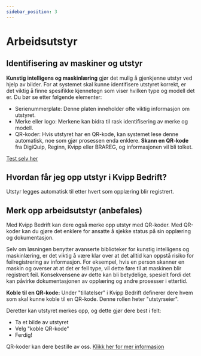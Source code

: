 ```yaml
---
sidebar_position: 3
---
```

# Arbeidsutstyr
## Identifisering av maskiner og utstyr

**Kunstig intelligens og maskinlæring** gjør det mulig å gjenkjenne utstyr ved hjelp av bilder. For at systemet skal kunne identifisere utstyret korrekt, er det viktig å finne spesifikke kjennetegn som viser hvilken type og modell det er. Du bør se etter følgende elementer:

+ Serienummerplate: Denne platen inneholder ofte viktig informasjon om utstyret.
+ Merke eller logo: Merkene kan bidra til rask identifisering av merke og modell.
+ QR-koder: Hvis utstyret har en QR-kode, kan systemet lese denne automatisk, noe som gjør prosessen enda enklere. **Skann en QR-kode** fra DigiQuip, Reginn, Kvipp eller BRAREG, og informasjonen vil bli tolket.

[Test selv her](https://kvipp.it)

## Hvordan får jeg opp utstyr i Kvipp Bedrift?
Utstyr legges automatisk til etter hvert som opplæring blir registrert.

## Merk opp arbeidsutstyr (anbefales)
Med Kvipp Bedrift kan dere også merke opp utstyr med QR-koder. Med QR-koder kan du gjøre det enklere for ansatte å sjekke status på sin opplæring og dokumentasjon.

Selv om løsningen benytter avanserte biblioteker for kunstig intelligens og maskinlæring, er det viktig å være klar over at det alltid kan oppstå risiko for feilregistrering av informasjon. For eksempel, hvis en person skanner en maskin og overser at at det er feil type, vil dette føre til at maskinen blir registrert feil. Konsekvensene av dette kan bli betydelige, spesielt fordi det kan påvirke dokumentasjonen av opplæring og andre prosesser i ettertid.

**Koble til en QR-kode:**
Under "tillatelser" i Kvipp Bedrift definerer dere hvem som skal kunne koble til en QR-kode. Denne rollen heter "utstyrseier".

Deretter kan utstyret merkes opp, og dette gjør dere best i felt:
+ Ta et bilde av utstyret
+ Velg "koble QR-kode"
+ Ferdig!

QR-koder kan dere bestille av oss. [Klikk her for mer informasjon](https://digiquip.no/docs/prices/detailed-price-list)